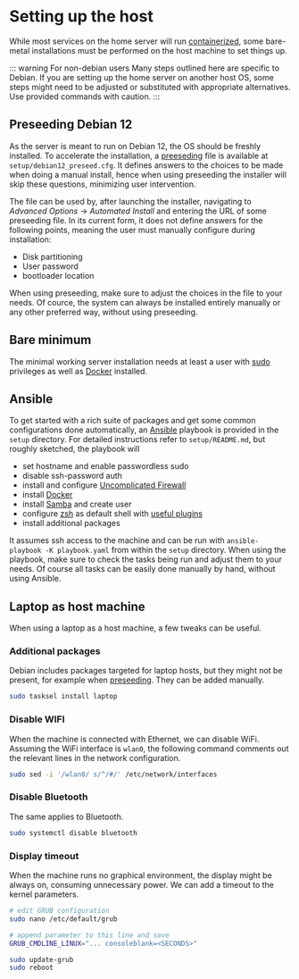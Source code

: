 # Setting up the host

While most services on the home server will run [containerized](/stacks/overview), some bare-metal installations must be performed on the host machine to set things up.

::: warning For non-debian users
Many steps outlined here are specific to Debian. If you are setting up the home server on another host OS, some steps might need to be adjusted or substituted with appropriate alternatives. Use provided commands with caution.
:::

## Preseeding Debian 12

As the server is meant to run on Debian 12, the OS should be freshly installed. To accelerate the installation, a [preeseding](https://www.debian.org/releases/stable/amd64/apbs01.en.html) file is available at `setup/debian12_preseed.cfg`. It defines answers to the choices to be made when doing a manual install, hence when using preseeding the installer will skip these questions, minimizing user intervention.

The file can be used by, after launching the installer, navigating to *Advanced Options* -> *Automated Install* and entering the URL of some preseeding file. In its current form, it does not define answers for the following points, meaning the user must manually configure during installation:

- Disk partitioning
- User password
- bootloader location

When using preseeding, make sure to adjust the choices in the file to your needs.
Of cource, the system can always be installed entirely manually or any other preferred way, without using preseeding.

## Bare minimum

The minimal working server installation needs at least a user with [sudo](https://wiki.debian.org/sudo) privileges as well as [Docker](https://docs.docker.com/engine/install/debian/) installed.

## Ansible

To get started with a rich suite of packages and get some common configurations done automatically, an [Ansible](https://www.ansible.com/) playbook is provided in the `setup` directory. For detailed instructions refer to `setup/README.md`, but roughly sketched, the playbook will

- set hostname and enable passwordless sudo
- disable ssh-password auth
- install and configure [Uncomplicated Firewall](https://en.wikipedia.org/wiki/Uncomplicated_Firewall)
- install [Docker](https://www.docker.com/)
- install [Samba](https://www.samba.org/) and create user
- configure [zsh](https://github.com/ohmyzsh/ohmyzsh/wiki/Installing-ZSH) as default shell with [useful plugins](https://github.com/ohmyzsh/ohmyzsh)
- install additional packages

It assumes ssh access to the machine and can be run with `ansible-playbook -K playbook.yaml` from within the `setup` directory.
When using the playbook, make sure to check the tasks being run and adjust them to your needs. Of course all tasks can be easily done manually by hand, without using Ansible.

## Laptop as host machine

When using a laptop as a host machine, a few tweaks can be useful.

### Additional packages

Debian includes packages targeted for laptop hosts, but they might not be present, for example when [preseeding](#preseeding-debian-12). They can be added manually.

```bash
sudo tasksel install laptop
```

### Disable WIFI

When the machine is connected with Ethernet, we can disable WiFi. Assuming the WiFi interface is `wlan0`, the following command comments out the relevant lines in the network configuration.

```bash
sudo sed -i '/wlan0/ s/^/#/' /etc/network/interfaces
```

### Disable Bluetooth

The same applies to Bluetooth.

```bash
sudo systemctl disable bluetooth
```

### Display timeout

When the machine runs no graphical environment, the display might be always on, consuming unnecessary power. We can add a timeout to the kernel parameters.

```bash
# edit GRUB configuration
sudo nano /etc/default/grub

# append parameter to this line and save
GRUB_CMDLINE_LINUX="... consoleblank=<SECONDS>"

sudo update-grub
sudo reboot
```
